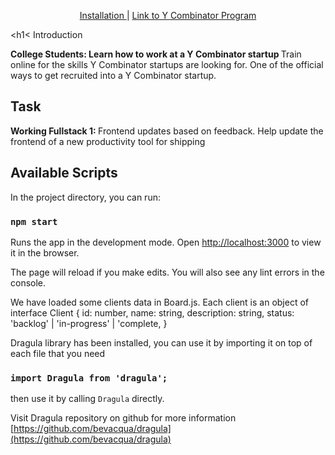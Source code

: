 


<p align='center'> 
  <a href="#task> Task </a>  
  | 
  <a href="#installation> Installation </a>
  |
  <a href="#https://www.insidesherpa.com/modules/oRMogWRHeewqHzA7u/58dLdeDgbwf9Ste3j> Link to Module 1 </a>
  |
  <a href="#https://www.insidesherpa.com/virtual-internships/prototype/oRMogWRHeewqHzA7u/College%20Students%3A%20Learn%20how%20to%20work%20at%20a%20YC%20startup target="_blank"> Link to Y Combinator Program </a>
           
</p>


<h1< Introduction </h1>
<p> 
<b> College Students: 
  Learn how to work at a Y Combinator startup </b>
Train online for the skills Y Combinator startups are looking for. One of the official ways to get recruited into a Y Combinator startup.
</p>

<h2 id="task">Task</h2>
<b> Working Fullstack 1: </b> Frontend updates based on feedback.
Help update the frontend of a new productivity tool for shipping

## Available Scripts

In the project directory, you can run:

### `npm start`

Runs the app in the development mode.
Open [http://localhost:3000](http://localhost:3000) to view it in the browser.

The page will reload if you make edits.
You will also see any lint errors in the console.

We have loaded some clients data in Board.js.
Each client is an object of
interface Client {
  id: number,
  name: string,
  description: string,
  status: 'backlog' | 'in-progress' | 'complete,
}

Dragula library has been installed, you can use it by importing it on top of each file that you need

### `import Dragula from 'dragula';`

then use it by calling `Dragula` directly.

Visit Dragula repository on github for more information
[https://github.com/bevacqua/dragula](https://github.com/bevacqua/dragula)
